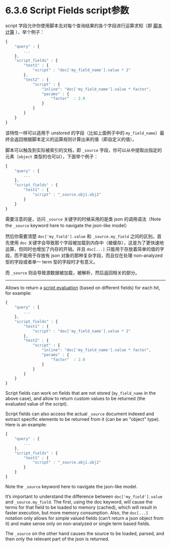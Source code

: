 # 6.3.6 Script Fields script参数

script 字段允许你使用脚本去对每个查询结果的各个字段进行运算求知（即 [脚本计算](https://www.elastic.co/guide/en/elasticsearch/reference/current/modules-scripting.html) ），举个例子：

```javascript
{
    "query" : {
        ...
    },
    "script_fields" : {
        "test1" : {
            "script" : "doc['my_field_name'].value * 2"
        },
        "test2" : {
            "script" : {
                "inline": "doc['my_field_name'].value * factor",
                "params" : {
                    "factor"  : 2.0
                }
            }
        }
    }
}
```

该特性一样可以适用于 unstored 的字段（比如上面例子中的 `my_field_name`）最终会返回根据脚本定义的运算规则计算出来的值（即自定义的值）。

脚本可以触及到实际被索引的文档，即 `_source` 字段，你可以从中提取出指定的元素（`object` 类型的也可以），下面举个例子：

```javascript
{
    "query" : {
        ...
    },
    "script_fields" : {
        "test1" : {
            "script" : "_source.obj1.obj2"
        }
    }
}
```

需要注意的是，访问 `_source` 关键字的时候采用的是类 json 的调用语法（Note the `_source` keyword here to navigate the json-like model）

然后你需要清楚 `doc['my_field'].value` 和 `_source.my_field` 之间的区别。首先使用 `doc` 关键字会导致那个字段被加载到内存中（被缓存），这是为了更快速地运算，但同时也增加了内存的开销。并且 `doc[...]` 只能用于存放着简单的值的字段，而不能用于存放有 json 对象的那种复杂字段，而且仅在处理 non-analyzed 型的字段或者单一 term 型的字段时才有意义。

而 `_source` 则会导致源数据被加载，被解析，然后返回相关的部分。

***

Allows to return a [script evaluation](https://www.elastic.co/guide/en/elasticsearch/reference/current/modules-scripting.html) (based on different fields) for each hit, for example:

```javascript
{
    "query" : {
        ...
    },
    "script_fields" : {
        "test1" : {
            "script" : "doc['my_field_name'].value * 2"
        },
        "test2" : {
            "script" : {
                "inline": "doc['my_field_name'].value * factor",
                "params" : {
                    "factor"  : 2.0
                }
            }
        }
    }
}
```

Script fields can work on fields that are not stored (`my_field_name` in the above case), and allow to return custom values to be returned (the evaluated value of the script).

Script fields can also access the actual `_source` document indexed and extract specific elements to be returned from it (can be an "object" type). Here is an example:

```javascript
{
    "query" : {
        ...
    },
    "script_fields" : {
        "test1" : {
            "script" : "_source.obj1.obj2"
        }
    }
}
```

Note the `_source` keyword here to navigate the json-like model.

It’s important to understand the difference between `doc['my_field'].value` and `_source.my_field`. The first, using the doc keyword, will cause the terms for that field to be loaded to memory (cached), which will result in faster execution, but more memory consumption. Also, the `doc[...]` notation only allows for simple valued fields (can’t return a json object from it) and make sense only on non-analyzed or single term based fields.

The `_source` on the other hand causes the source to be loaded, parsed, and then only the relevant part of the json is returned.


